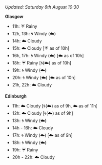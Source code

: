 *Updated: Saturday 6th August 10:30*

**Glasgow**

* 11h: :umbrella: Rainy
* 12h, 13h: :cyclone: Windy (:cloud:)
* 14h: :cloud: Cloudy
* 15h: :cloud: Cloudy [:umbrella: as of 10h]
* 16h, 17h: :cyclone: Windy (:cloud:) [:cloud: as of 10h]
* 18h: :umbrella: Rainy [:cyclone:(:cloud:) as of 10h]
* 19h: :cyclone: Windy (:cloud:)
* 20h: :cyclone: Windy (:cloud:) [:cloud: as of 10h]
* 21h, 22h: :cloud: Cloudy

**Edinburgh**

* 11h: :cloud: Cloudy [:cyclone:(:cloud:) as of 9h, :cloud: as of 11h]
* 12h: :cloud: Cloudy [:cyclone:(:cloud:) as of 9h]
* 13h: :cyclone: Windy (:cloud:)
* 14h - 16h: :cloud: Cloudy
* 17h: :cyclone: Windy (:cloud:) [:cloud: as of 9h]
* 18h: :cyclone: Windy (:cloud:)
* 19h: :umbrella: Rainy
* 20h - 22h: :cloud: Cloudy

